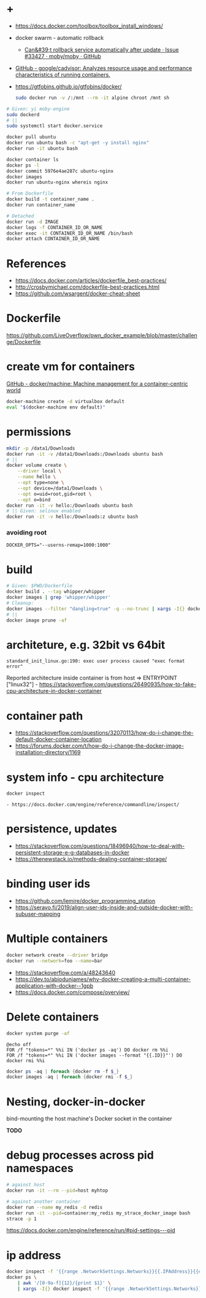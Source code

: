 # +

- https://docs.docker.com/toolbox/toolbox_install_windows/
- docker swarm - automatic rollback
    - [Can&\#39;t rollback service automatically after update  · Issue \#33427 · moby/moby · GitHub](https://github.com/moby/moby/issues/33427)
- [GitHub \- google/cadvisor: Analyzes resource usage and performance characteristics of running containers\.](https://github.com/google/cadvisor)

- https://gtfobins.github.io/gtfobins/docker/
    ```bash
    sudo docker run -v /:/mnt --rm -it alpine chroot /mnt sh
    ```

```bash
# Given: yi moby-engine
sudo dockerd
# ||
sudo systemctl start docker.service

docker pull ubuntu
docker run ubuntu bash -c "apt-get -y install nginx"
docker run -it ubuntu bash

docker container ls
docker ps -l
docker commit 5976e4ae287c ubuntu-nginx
docker images
docker run ubuntu-nginx whereis nginx

# From Dockerfile
docker build -t container_name .
docker run container_name

# Detached
docker run -d IMAGE
docker logs -f CONTAINER_ID_OR_NAME
docker exec -it CONTAINER_ID_OR_NAME /bin/bash
docker attach CONTAINER_ID_OR_NAME
```

# References

- https://docs.docker.com/articles/dockerfile_best-practices/
- http://crosbymichael.com/dockerfile-best-practices.html
- https://github.com/wsargent/docker-cheat-sheet

# Dockerfile

https://github.com/LiveOverflow/pwn_docker_example/blob/master/challenge/Dockerfile

# create vm for containers

[GitHub \- docker/machine: Machine management for a container\-centric world](https://github.com/docker/machine)

```bash
docker-machine create -d virtualbox default
eval "$(docker-machine env default)"
```

# permissions

```bash
mkdir -p /data1/Downloads
docker run -it -v /data1/Downloads:/Downloads ubuntu bash
# ||
docker volume create \
    --driver local \
    --name hello \
    --opt type=none \
    --opt device=/data1/Downloads \
    --opt o=uid=root,gid=root \
    --opt o=bind 
docker run -it -v hello:/Downloads ubuntu bash
# || Given: selinux enabled
docker run -it -v hello:/Downloads:z ubuntu bash
```

### avoiding root

```
DOCKER_OPTS="--userns-remap=1000:1000"
```

# build

```bash
# Given: $PWD/Dockerfile
docker build . --tag whipper/whipper
docker images | grep 'whipper/whipper'
# Cleanup:
docker images --filter "dangling=true" -q --no-trunc | xargs -I{} docker rmi {}
# ||
docker image prune -af
```

# architeture, e.g. 32bit vs 64bit

```
standard_init_linux.go:190: exec user process caused "exec format error" 
```

Reported architecture inside container is from host
=> ENTRYPOINT ["linux32"]
    - https://stackoverflow.com/questions/26490935/how-to-fake-cpu-architecture-in-docker-container

# container path

- https://stackoverflow.com/questions/32070113/how-do-i-change-the-default-docker-container-location
- https://forums.docker.com/t/how-do-i-change-the-docker-image-installation-directory/1169

# system info - cpu architecture

```bash
docker inspect
```
    - https://docs.docker.com/engine/reference/commandline/inspect/

# persistence, updates

- https://stackoverflow.com/questions/18496940/how-to-deal-with-persistent-storage-e-g-databases-in-docker
- https://thenewstack.io/methods-dealing-container-storage/

# binding user ids

- https://github.com/lemire/docker_programming_station
- https://seravo.fi/2019/align-user-ids-inside-and-outside-docker-with-subuser-mapping

# Multiple containers

```bash
docker network create --driver bridge
docker run --network=foo --name=bar
```

- https://stackoverflow.com/a/48243640
- https://dev.to/abiodunjames/why-docker-creating-a-multi-container-application-with-docker--1gpb
- https://docs.docker.com/compose/overview/

# Delete containers

```bash
docker system purge -af
```

```batch
@echo off
FOR /f "tokens=*" %%i IN ('docker ps -aq') DO docker rm %%i
FOR /f "tokens=*" %%i IN ('docker images --format "{{.ID}}"') DO docker rmi %%i
```

```ps1
docker ps -aq | foreach {docker rm -f $_}
docker images -aq | foreach {docker rmi -f $_}
```

# Nesting, docker-in-docker

bind-mounting the host machine's Docker socket in the container

**TODO**

# debug processes across pid namespaces

```bash
# against host
docker run -it --rm --pid=host myhtop

# against another container
docker run --name my_redis -d redis
docker run -it --pid=container:my_redis my_strace_docker_image bash
strace -p 1
```

https://docs.docker.com/engine/reference/run/#pid-settings---pid

# ip address

```bash
docker inspect -f '{{range .NetworkSettings.Networks}}{{.IPAddress}}{{end}}' CONTAINER_ID_OR_NAME
docker ps \
    | awk '/[0-9a-f]{12}/{print $1}' \
    | xargs -I{} docker inspect -f '{{range .NetworkSettings.Networks}}{{.IPAddress}}{{end}}' {}
```
